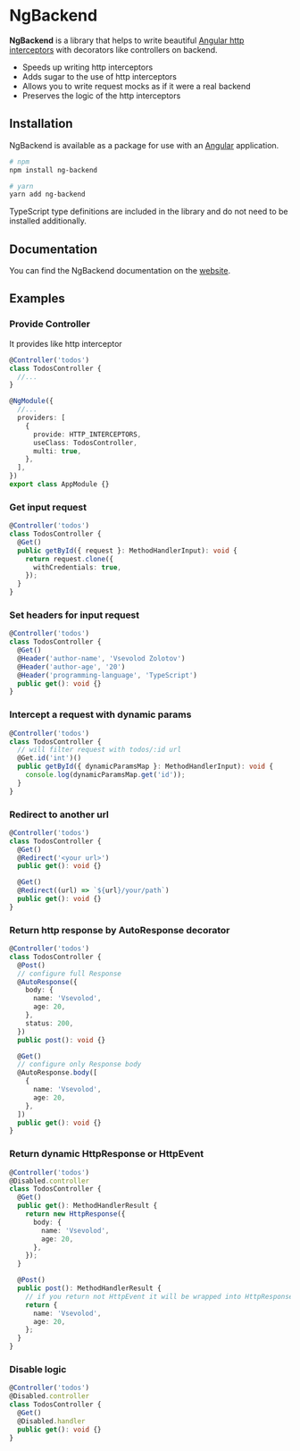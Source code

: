 # NgBackend

**NgBackend** is a library that helps to write beautiful [Angular http interceptors](https://angular.io/api/common/http/HttpInterceptor) with decorators like controllers on backend.

- Speeds up writing http interceptors
- Adds sugar to the use of http interceptors
- Allows you to write request mocks as if it were a real backend
- Preserves the logic of the http interceptors

## Installation

NgBackend is available as a package for use with an [Angular](https://angular.io/) application.

```bash
# npm
npm install ng-backend
```

```bash
# yarn
yarn add ng-backend
```

TypeScript type definitions are included in the library and do not need to be installed additionally.

## Documentation

You can find the NgBackend documentation on the [website](https://vsezol.github.io/ng-backend/).

## Examples

### Provide Controller

It provides like http interceptor

```typescript
@Controller('todos')
class TodosController {
  //...
}

@NgModule({
  //...
  providers: [
    {
      provide: HTTP_INTERCEPTORS,
      useClass: TodosController,
      multi: true,
    },
  ],
})
export class AppModule {}
```

### Get input request

```typescript
@Controller('todos')
class TodosController {
  @Get()
  public getById({ request }: MethodHandlerInput): void {
    return request.clone({
      withCredentials: true,
    });
  }
}
```

### Set headers for input request

```typescript
@Controller('todos')
class TodosController {
  @Get()
  @Header('author-name', 'Vsevolod Zolotov')
  @Header('author-age', '20')
  @Header('programming-language', 'TypeScript')
  public get(): void {}
}
```

### Intercept a request with dynamic params

```typescript
@Controller('todos')
class TodosController {
  // will filter request with todos/:id url
  @Get.id('int')()
  public getById({ dynamicParamsMap }: MethodHandlerInput): void {
    console.log(dynamicParamsMap.get('id'));
  }
}
```

### Redirect to another url

```typescript
@Controller('todos')
class TodosController {
  @Get()
  @Redirect('<your url>')
  public get(): void {}

  @Get()
  @Redirect((url) => `${url}/your/path`)
  public get(): void {}
}
```

### Return http response by AutoResponse decorator

```typescript
@Controller('todos')
class TodosController {
  @Post()
  // configure full Response
  @AutoResponse({
    body: {
      name: 'Vsevolod',
      age: 20,
    },
    status: 200,
  })
  public post(): void {}

  @Get()
  // configure only Response body
  @AutoResponse.body([
    {
      name: 'Vsevolod',
      age: 20,
    },
  ])
  public get(): void {}
}
```

### Return dynamic HttpResponse or HttpEvent

```typescript
@Controller('todos')
@Disabled.controller
class TodosController {
  @Get()
  public get(): MethodHandlerResult {
    return new HttpResponse({
      body: {
        name: 'Vsevolod',
        age: 20,
      },
    });
  }

  @Post()
  public post(): MethodHandlerResult {
    // if you return not HttpEvent it will be wrapped into HttpResponse
    return {
      name: 'Vsevolod',
      age: 20,
    };
  }
}
```

### Disable logic

```typescript
@Controller('todos')
@Disabled.controller
class TodosController {
  @Get()
  @Disabled.handler
  public get(): void {}
}
```
